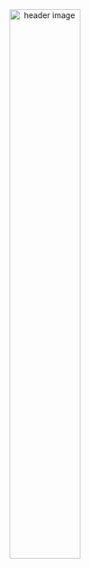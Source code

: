 <div id='header' align='center'>
  <img src="https://media.giphy.com/media/LMcB8XospGZO8UQq87/giphy.gif" alt="header image" width="50%"/>
</div>

